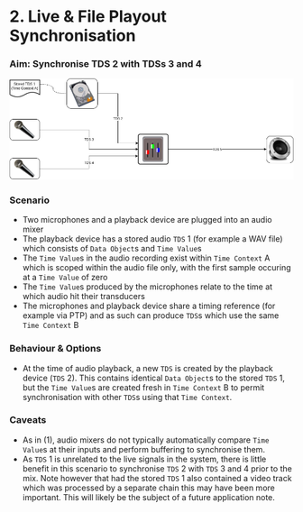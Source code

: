# 2. Live & File Playout Synchronisation

### Aim: Synchronise TDS 2 with TDSs 3 and 4

![Live & File Playout Synchronisation](images/2-live-file-synchronisation.png)

### Scenario

-   Two microphones and a playback device are plugged into an audio mixer
-   The playback device has a stored audio `TDS` 1 (for example a WAV file) which consists of `Data Object`s and `Time Value`s
-   The `Time Value`s in the audio recording exist within `Time Context` A which is scoped within the audio file only, with the first sample occuring at a `Time Value` of zero
-   The `Time Value`s produced by the microphones relate to the time at which audio hit their transducers
-   The microphones and playback device share a timing reference (for example via PTP) and as such can produce `TDS`s which use the same `Time Context` B

### Behaviour & Options

-   At the time of audio playback, a new `TDS` is created by the playback device (`TDS` 2). This contains identical `Data Object`s to the stored `TDS` 1, but the `Time Value`s are created fresh in `Time Context` B to permit synchronisation with other `TDS`s using that `Time Context`.

### Caveats

-   As in (1), audio mixers do not typically automatically compare `Time Value`s at their inputs and perform buffering to synchronise them.
-   As `TDS` 1 is unrelated to the live signals in the system, there is little benefit in this scenario to synchronise `TDS` 2 with `TDS` 3 and 4 prior to the mix. Note however that had the stored `TDS` 1 also contained a video track which was processed by a separate chain this may have been more important. This will likely be the subject of a future application note.
